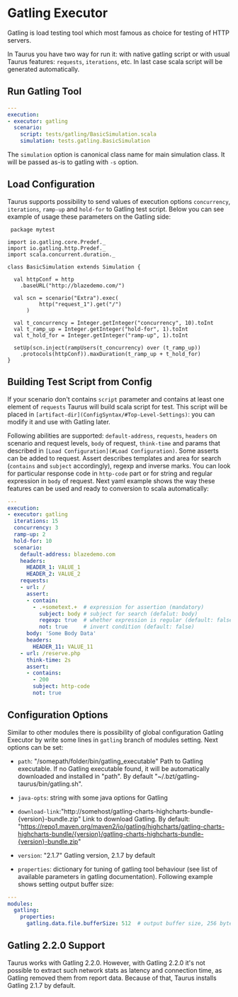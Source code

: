 # Gatling Executor

Gatling is load testing tool which most famous as choice for testing of HTTP servers.
 
In Taurus you have two way for run it: with native gatling script or with usual Taurus features: `requests`, `iterations`, etc. In last case scala script will be generated automatically.  

## Run Gatling Tool

```yaml
---
execution:
- executor: gatling
  scenario:
    script: tests/gatling/BasicSimulation.scala
    simulation: tests.gatling.BasicSimulation
```

The `simulation` option is canonical class name for main simulation class. It will be passed as-is to gatling with `-s` option.

## Load Configuration

 Taurus supports possibility to send values of execution options `concurrency`, `iterations`, `ramp-up` and `hold-for` to Gatling test script. Below you can see example of usage these parameters on the Gatling side:
 
```
 package mytest

import io.gatling.core.Predef._
import io.gatling.http.Predef._
import scala.concurrent.duration._

class BasicSimulation extends Simulation {

  val httpConf = http
    .baseURL("http://blazedemo.com/")

  val scn = scenario("Extra").exec(
          http("request_1").get("/")
      )

  val t_concurrency = Integer.getInteger("concurrency", 10).toInt
  val t_ramp_up = Integer.getInteger("hold-for", 1).toInt
  val t_hold_for = Integer.getInteger("ramp-up", 1).toInt

  setUp(scn.inject(rampUsers(t_concurrency) over (t_ramp_up))
    .protocols(httpConf)).maxDuration(t_ramp_up + t_hold_for)
}
```

## Building Test Script from Config

 If your scenario don't contains `script` parameter and contains at least one element of `requests` Taurus will build scala script for test. This script will be placed in `[artifact-dir](ConfigSyntax/#Top-Level-Settings)`: you can modify it and use with Gatling later. 
 
 Following abilities are supported: `default-address`, `requests`, `headers` on scenario and request levels, `body` of request, `think-time` and params that described in `[Load Configuration](#Load Configuration)`. 
 Some asserts can be added to request. Assert describes templates and area for search (`contains` and `subject` accordingly), regexp and inverse marks. You can look for particular response code in `http-code` part or for string and regular expression in `body` of request.
 Next yaml example shows the way these features can be used and ready to conversion to scala automatically:

```yaml
---
execution:
- executor: gatling
  iterations: 15
  concurrency: 3
  ramp-up: 2
  hold-for: 10
  scenario:
    default-address: blazedemo.com
    headers:
      HEADER_1: VALUE_1
      HEADER_2: VALUE_2
    requests:
    - url: /
      assert:
      - contain:
        - .+sometext.+  # expression for assertion (mandatory)
          subject: body # subject for search (defalut: body)
          regexp: true  # whether expression is regular (default: false)
          not: true     # invert condition (default: false)          
      body: 'Some Body Data'
      headers:
        HEADER_11: VALUE_11
    - url: /reserve.php
      think-time: 2s
      assert:
      - contains: 
        - 200
        subject: http-code
        not: true
```
## Configuration Options

 Similar to other modules there is possibility of global configuration Gatling Executor by write some lines in `gatling` branch of modules setting. Next options can be set:
 - `path`: "/somepath/folder/bin/gatling_executable"
    Path to Gatling executable.
    If no Gatling executable found, it will be automatically downloaded and installed in "path".
    By default "~/.bzt/gatling-taurus/bin/gatling.sh".
    
 - `java-opts`: string with some java options for Gatling
     
 - `download-link`:"http://somehost/gatling-charts-highcharts-bundle-{version}-bundle.zip"
    Link to download Gatling.
    By default: "https://repo1.maven.org/maven2/io/gatling/highcharts/gatling-charts-highcharts-bundle/{version}/gatling-charts-highcharts-bundle-{version}-bundle.zip"
    
 -  `version`: "2.1.7"
    Gatling version, 2.1.7 by default

 - `properties`: dictionary for tuning of gatling tool behaviour (see list of available parameters in gatling documentation). Following example shows setting output buffer size:
        
```yaml
---
modules:
  gatling:
    properties:
      gatling.data.file.bufferSize: 512  # output buffer size, 256 bytes by default      
```

## Gatling 2.2.0 Support

Taurus works with Gatling 2.2.0. However, with Gatling 2.2.0 it's not possible to extract such network stats
as latency and connection time, as Gatling removed them from report data. Because of that, Taurus installs Gatling 2.1.7
by default.
